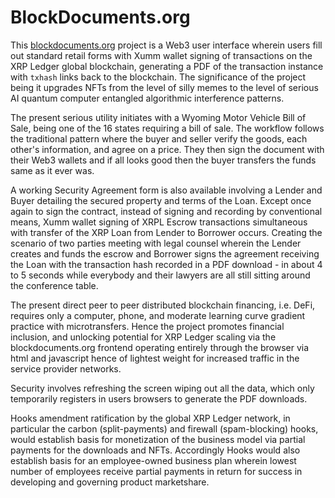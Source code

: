 # BlockDocuments.org

This [blockdocuments.org](blockdocuments.org) project is a Web3 user interface wherein users fill out standard retail forms with Xumm wallet signing of transactions on the XRP Ledger global blockchain, generating a PDF of the transaction instance with `txhash` links back to the blockchain. The significance of the project being it upgrades NFTs from the level of silly memes to the level of serious AI quantum computer entangled algorithmic interference patterns.

The present serious utility initiates with a Wyoming Motor Vehicle Bill of Sale, being one of the 16 states requiring a bill of sale. The workflow follows the traditional pattern where the buyer and seller verify the goods, each other's information, and agree on a price. They then sign the document with their Web3 wallets and if all looks good then the buyer transfers the funds same as it ever was.

A working Security Agreement form is also available involving a Lender and Buyer detailing the secured property and terms of the Loan. Except once again to sign the contract, instead of signing and recording by conventional means, Xumm wallet signing of XRPL Escrow transactions simultaneous with transfer of the XRP Loan from Lender to Borrower occurs. Creating the scenario of two parties meeting with legal counsel wherein the Lender creates and funds the escrow and Borrower signs the agreement receiving the Loan with the transaction hash recorded in a PDF download - in about 4 to 5 seconds while everybody and their lawyers are all still sitting around the conference table.

The present direct peer to peer distributed blockchain financing, i.e. DeFi, requires only a computer, phone, and moderate learning curve gradient practice with microtransfers. Hence the project promotes financial inclusion, and unlocking potential for XRP Ledger scaling via the blockdocuments.org frontend operating entirely through the browser via html and javascript hence of lightest weight for increased traffic in the service provider networks. 

Security involves refreshing the screen wiping out all the data, which only temporarily registers in users browsers to generate the PDF downloads.

Hooks amendment ratification by the global XRP Ledger network, in particular the carbon (split-payments) and firewall (spam-blocking) hooks, would establish basis for monetization of the business model via partial payments for the downloads and NFTs. Accordingly Hooks would also establish basis for an employee-owned business plan wherein lowest number of employees receive partial payments in return for success in developing and governing product marketshare.
